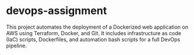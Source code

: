 # devops-assignment
This project automates the deployment of a Dockerized web application on AWS using Terraform, Docker, and Git. It includes infrastructure as code (IaC) scripts, Dockerfiles, and automation bash scripts for a full DevOps pipeline.
